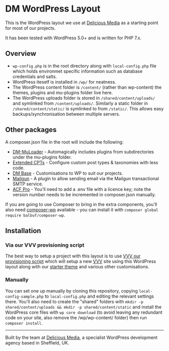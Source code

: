 # DM WordPress Layout

This is the WordPress layout we use at [Delicious Media](https://www.deliciousmedia.co.uk/) as a starting point for most of our projects.

It has been tested with WordPress 5.0+ and is written for PHP 7.x.

## Overview

- `wp-config.php` is in the root directory along with `local-config.php` file which holds environmet specific information such as database credentials and salts.
- WordPress iteself is installed in `/wp/` for neatness.
- The WordPress content folder is `/content/` (rather than wp-content) the themes, plugins and mu-plugins folder live here.
- The WordPress uploads folder is stored in `/shared/content/uploads/` and symlinked from `/content/uploads/`. Similarly a static folder in `/shared/content/static/` is symlinked to from `/static/`. This allows easy backups/synchronisation between multiple servers.

## Other packages

A composer.json file in the root will include the following:

- [DM-MuLoader](https://github.com/DeliciousMedia/DM-MuLoader) - Automagically includes plugins from subdirectories under the mu-plugins folder.
- [Extended CPTs](https://github.com/johnbillion/extended-cpts) - Configure custom post types & taxonomies with less code.
- [DM Base](https://github.com/DeliciousMedia/DM-Base) - Customisations to WP to suit our projects.
- [Mailgun](https://en-gb.wordpress.org/plugins/mailgun/) - A plugin to allow sending email via the Mailgun transactional SMTP service.
- [ACF Pro](https://www.advancedcustomfields.com/pro/) - You'll need to add a .env file with a licence key; note the version number needs to be incremented in composer.json manually.

If you are going to use Composer to bring in the extra components, you'll also need [composer-wp](https://github.com/balbuf/composer-wp) available - you can install it with `composer global require balbuf/composer-wp`.

## Installation

### Via our VVV provisioning script

The best way to setup a project with this layout is to use [VVV our provisioning script](https://github.com/DeliciousMedia/DM-VVV2-Provision-Basic) which will setup a new [VVV](https://varyingvagrantvagrants.org/) site using this WordPress layout along with our [starter theme](https://github.com/DeliciousMedia/DM-Base-Theme) and various other customisations.

### Manually

You can set one up manually by cloning this repository, copying `local-config-sample.php` to `local-config.php` and editing the relevant settings there. You'll also need to create the "shared" folders with `mkdir -p shared/content/uploads && mkdir -p shared/content/static` and install the WordPress core files with `wp core download` (to avoid leaving any redundant code on your site, also remove the /wp/wp-content/ folder) then run `composer install`.

---
Built by the team at [Delicious Media](https://www.deliciousmedia.co.uk/), a specialist WordPress development agency based in Sheffield, UK.
